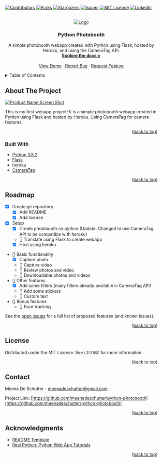 <div id="top"></div>
<!-- PROJECT SHIELDS -->

[![Contributors][contributors-shield]][contributors-url]
[![Forks][forks-shield]][forks-url]
[![Stargazers][stars-shield]][stars-url]
[![Issues][issues-shield]][issues-url]
[![MIT License][license-shield]][license-url]
[![LinkedIn][linkedin-shield]][linkedin-url]

<!-- PROJECT LOGO -->
<br />
<div align="center">
  <a href="https://github.com/meenadeschutter/python-photobooth">
    <img src="images/profile.png" alt="Logo">
  </a>
<h3 align="center">Python Photobooth</h3>

  <p align="center">
    A simple photobooth webapp created with Python using Flask, hosted by Heroku, and using the CameraTag API.
    <br />
    <a href="https://github.com/meenadeschutter/python-photobooth"><strong>Explore the docs »</strong></a>
    <br />
    <br />
    <a href="https://github.com/meenadeschutter/python-photobooth">View Demo</a>
    ·
    <a href="https://github.com/meenadeschutter/python-photobooth/issues">Report Bug</a>
    ·
    <a href="https://github.com/meenadeschutter/python-photobooth/issues">Request Feature</a>
  </p>
</div>



<!-- TABLE OF CONTENTS -->
<details>
  <summary>Table of Contents</summary>
  <ol>
    <li>
      <a href="#about-the-project">About The Project</a>
      <ul>
        <li><a href="#built-with">Built With</a></li>
      </ul>
    </li>
    <li>
      <a href="#getting-started">Getting Started</a>
      <ul>
        <li><a href="#prerequisites">Prerequisites</a></li>
        <li><a href="#installation">Installation</a></li>
      </ul>
    </li>
    <li><a href="#usage">Usage</a></li>
    <li><a href="#roadmap">Roadmap</a></li>
    <li><a href="#contributing">Contributing</a></li>
    <li><a href="#license">License</a></li>
    <li><a href="#contact">Contact</a></li>
    <li><a href="#acknowledgments">Acknowledgments</a></li>
  </ol>
</details>



<!-- ABOUT THE PROJECT -->
## About The Project

[![Product Name Screen Shot][product-screenshot]](https://meenadeschutter.github.io)

This is my first webapp project! It is a simple photobooth webapp created in Python using Flask and hosted by Heroku. Using CameraTag for camera features.

<p align="right">(<a href="#top">back to top</a>)</p>



### Built With

* [Python 3.8.2](https://www.python.org/downloads/release/python-382/)
* [Flask](https://flask.palletsprojects.com/en/2.0.x/)
* [heroku](https://www.heroku.com/)
* [CameraTag](https://cameratag.com/)

<p align="right">(<a href="#top">back to top</a>)</p>


<!-- ROADMAP -->
## Roadmap

- [x] Create git repository
    - [x] Add README
    - [x] Add license
- [x] Setup
    - [x] Create photobooth on python (Update: Changed to use CameraTag API to be compatible with heroku)
    - [] Translate using Flask to create webapp
    - [x] Host using heroku
- [] Basic functionality
    - [x] Capture photo
    - [] Capture video
    - [] Review photos and video
    - [] Downloadable photos and videos
- [] Other features
    - [x] Add some filters (many filters already available in CameraTag API)
    - [] Add some stickers
    - [] Custom text
- [] Bonus features
    - [] Face tracking

See the [open issues](https://github.com/meenadeschutter/python-photobooth/issues) for a full list of proposed features (and known issues).

<p align="right">(<a href="#top">back to top</a>)</p>



<!-- LICENSE -->
## License

Distributed under the MIT License. See `LICENSE` for more information.

<p align="right">(<a href="#top">back to top</a>)</p>



<!-- CONTACT -->
## Contact

Meena De Schutter - meenadeschutter@gmail.com

Project Link: [https://github.com/meenadeschutter/python-photobooth](https://github.com/meenadeschutter/python-photobooth)

<p align="right">(<a href="#top">back to top</a>)</p>



<!-- ACKNOWLEDGMENTS -->
## Acknowledgments

* [README Template](https://github.com/othneildrew/Best-README-Template/blob/master/README.md)
* [Real Python: Python Web App Tutorials](https://realpython.com/python-web-applications/)

<p align="right">(<a href="#top">back to top</a>)</p>



<!-- MARKDOWN LINKS & IMAGES -->
<!-- https://www.markdownguide.org/basic-syntax/#reference-style-links -->
[contributors-shield]: https://img.shields.io/github/contributors/meenadeschutter/python-photobooth.svg?style=for-the-badge
[contributors-url]: https://github.com/meenadeschutter/python-photobooth/graphs/contributors
[forks-shield]: https://img.shields.io/github/forks/meenadeschutter/python-photobooth.svg?style=for-the-badge
[forks-url]: https://github.com/meenadeschutter/python-photobooth/network/members
[stars-shield]: https://img.shields.io/github/stars/meenadeschutter/python-photobooth.svg?style=for-the-badge
[stars-url]: https://github.com/meenadeschutter/python-photobooth/stargazers
[issues-shield]: https://img.shields.io/github/issues/meenadeschutter/python-photobooth.svg?style=for-the-badge
[issues-url]: https://github.com/meenadeschutter/python-photobooth/issues
[license-shield]: https://img.shields.io/github/license/meenadeschutter/python-photobooth.svg?style=for-the-badge
[license-url]: https://github.com/meenadeschutter/python-photobooth/blob/master/LICENSE.txt
[linkedin-shield]: https://img.shields.io/badge/-LinkedIn-black.svg?style=for-the-badge&logo=linkedin&colorB=555
[linkedin-url]: https://linkedin.com/in/meena-de-schutter-194297127
[product-screenshot]: images/landing-page.png
